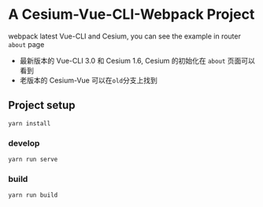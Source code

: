 # A Cesium-Vue-CLI-Webpack Project

webpack latest Vue-CLI and Cesium, you can see the example in router `about` page

- 最新版本的 Vue-CLI 3.0 和 Cesium 1.6, Cesium 的初始化在 `about` 页面可以看到
- 老版本的 Cesium-Vue 可以在`old`分支上找到

## Project setup

```
yarn install
```

### develop

```
yarn run serve
```

### build

```
yarn run build
```

